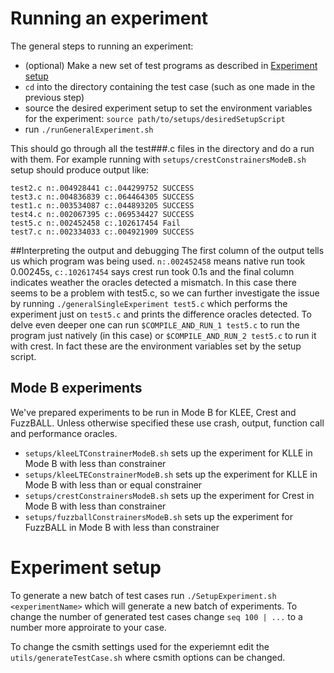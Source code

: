 # Running an experiment

The general steps to running an experiment:

* (optional) Make a new set of test programs as described in [Experiment setup](experiment-setup)
* `cd` into the directory containing the test case (such as one made in the previous step)
*  source the desired experiment setup to set the environment variables for the experiment: `source path/to/setups/desiredSetupScript`
* run `./runGeneralExperiment.sh`

This should go through all the test###.c files in the directory and do a run with them. For example running with
`setups/crestConstrainersModeB.sh` setup should produce output like:

```
test2.c n:.004928441 c:.044299752 SUCCESS
test3.c n:.004836839 c:.064464305 SUCCESS
test1.c n:.003534087 c:.044893205 SUCCESS
test4.c n:.002067395 c:.069534427 SUCCESS
test5.c n:.002452458 c:.102617454 Fail
test7.c n:.002334033 c:.004921909 SUCCESS
```

##Interpreting the output and debugging
The first column of the output tells us which program was being used. `n:.002452458` means native run took
0.00245s, `c:.102617454` says crest run took 0.1s and the final column indicates weather the oracles detected a 
mismatch. In this case there seems to be a problem with test5.c, so we can further investigate the issue by 
running `./generalSingleExperiment test5.c` which performs the experiment just on `test5.c` and prints 
the difference oracles detected. To delve even deeper one can run `$COMPILE_AND_RUN_1 test5.c` to run the 
program just natively (in this case) or `$COMPILE_AND_RUN_2 test5.c` to run it with crest. In fact these
are the environment variables set by the setup script.

## Mode B experiments

We've prepared experiments to be run in Mode B for KLEE, Crest and FuzzBALL. Unless otherwise specified these
use crash, output, function call and performance oracles.

* `setups/kleeLTConstrainerModeB.sh` sets up the experiment for KLLE in Mode B with less than constrainer 
* `setups/kleeLTEConstrainerModeB.sh` sets up the experiment for KLLE in Mode B with less than or equal constrainer 
* `setups/crestConstrainersModeB.sh` sets up the experiment for Crest in Mode B with less than constrainer 
* `setups/fuzzballConstrainersModeB.sh` sets up the experiment for FuzzBALL in Mode B with less than constrainer 


# Experiment setup

To generate a new batch of test cases run ```./SetupExperiment.sh <experimentName>``` which will
generate a new batch of experiments. To change the number of generated test cases change ```seq 100 | ...```
to a number more approirate to your case.

To change the csmith settings used for the experiemnt edit the ```utils/generateTestCase.sh``` where 
csmith options can be changed.


